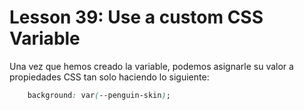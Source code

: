 # Lesson 39: Use a custom CSS Variable

Una vez que hemos creado la variable, podemos asignarle su valor a propiedades CSS tan solo haciendo lo siguiente:

~~~css
    background: var(--penguin-skin);
~~~